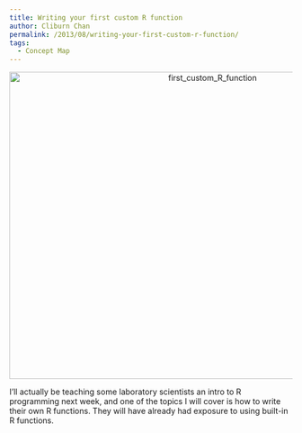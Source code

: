 ```yaml
---
title: Writing your first custom R function
author: Cliburn Chan
permalink: /2013/08/writing-your-first-custom-r-function/
tags:
  - Concept Map
---
```

<p style="text-align: center;">
  <a href="http://teaching.software-carpentry.org/wp-content/uploads/2013/08/first_custom_R_function.png"><img class="alignnone size-large wp-image-3902" alt="first_custom_R_function" src="http://teaching.software-carpentry.org/wp-content/uploads/2013/08/first_custom_R_function-1024x791.png" width="707" height="546" /></a>
</p>

I&#8217;ll actually be teaching some laboratory scientists an intro to R programming next week, and one of the topics I will cover is how to write their own R functions. They will have already had exposure to using built-in R functions.
